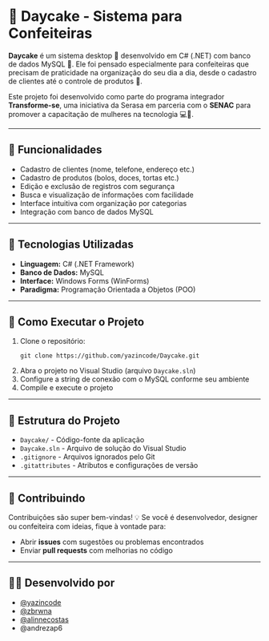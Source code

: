 <h1>🎂 Daycake - Sistema para Confeiteiras</h1>

<p>
  <strong>Daycake</strong> é um sistema desktop 🍪 desenvolvido em C# (.NET) com banco de dados MySQL 🍫. Ele foi pensado especialmente para confeiteiras que precisam de praticidade na organização do seu dia a dia, desde o cadastro de clientes até o controle de produtos 🎂.
</p>

<p>
  Este projeto foi desenvolvido como parte do programa integrador <strong>Transforme-se</strong>, uma iniciativa da Serasa em parceria com o <strong>SENAC</strong> para promover a capacitação de mulheres na tecnologia 💻🌟.
</p>

<hr>

<h2>🍰 Funcionalidades</h2>
<ul>
  <li> Cadastro de clientes (nome, telefone, endereço etc.)</li>
  <li> Cadastro de produtos (bolos, doces, tortas etc.)</li>
  <li> Edição e exclusão de registros com segurança</li>
  <li> Busca e visualização de informações com facilidade</li>
  <li> Interface intuitiva com organização por categorias</li>
  <li> Integração com banco de dados MySQL</li>
</ul>

<hr>

<h2>🧰 Tecnologias Utilizadas</h2>
<ul>
  <li> <strong>Linguagem:</strong> C# (.NET Framework)</li>
  <li> <strong>Banco de Dados:</strong> MySQL</li>
  <li> <strong>Interface:</strong> Windows Forms (WinForms)</li>
  <li> <strong>Paradigma:</strong> Programação Orientada a Objetos (POO)</li>
</ul>

<hr>

<h2>🚀 Como Executar o Projeto</h2>
<ol>
  <li> Clone o repositório:
    <pre><code>git clone https://github.com/yazincode/Daycake.git</code></pre>
  </li>
  <li> Abra o projeto no Visual Studio (arquivo <code>Daycake.sln</code>)</li>
  <li> Configure a string de conexão com o MySQL conforme seu ambiente</li>
  <li> Compile e execute o projeto</li>
</ol>

<hr>

<h2>📁 Estrutura do Projeto</h2>
<ul>
  <li><code>Daycake/</code> - Código-fonte da aplicação</li>
  <li><code>Daycake.sln</code> - Arquivo de solução do Visual Studio</li>
  <li><code>.gitignore</code> - Arquivos ignorados pelo Git</li>
  <li><code>.gitattributes</code> - Atributos e configurações de versão</li>
</ul>

<hr>

<h2>🤝 Contribuindo</h2>
<p>
  Contribuições são super bem-vindas! 💡 Se você é desenvolvedor, designer ou confeiteira com ideias, fique à vontade para:
</p>
<ul>
  <li>Abrir <strong>issues</strong> com sugestões ou problemas encontrados</li>
  <li>Enviar <strong>pull requests</strong> com melhorias no código</li>
</ul>

<hr>

<h2>👩‍💻 Desenvolvido por</h2>
<ul>
  <li> <a href="https://github.com/yazincode" target="_blank">@yazincode</a></li>
  <li> <a href="https://github.com/zbrwna" target="_blank">@zbrwna</a></li>
  <li> <a href="https://github.com/alinnecostas" target="_blank">@alinnecostas</a></li>
  <li> <a hrel="https://github.com/andrezap6" target="_blanck">@andrezap6</a></li>
</ul>
